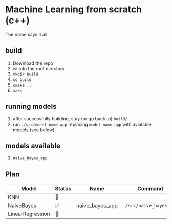 # Machine Learning from scratch (c++)

The name says it all. 

## build
1. Download the repo
2. `cd` into the root directory
3. `mkdir build`
4. `cd build`
5. `cmake ..`
6. `make`

## running models
1. after successfully building, stay (or go back to) `build/`
2. run `./src/model_name_app` replacing `model_name_app` with avialable models (see below)

## models available
1. `naive_bayes_app`

## Plan
| Model | Status | Name | Command |
| --- | --- | --- | --- |
| KNN |:hammer:|
| NaiveBayes |:white_check_mark:| naive_bayes_app | `./src/naive_bayes_app`|
| LinearRegression | 📆: |
